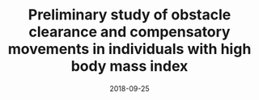 ---
title: "Preliminary study of obstacle clearance and compensatory movements in individuals with high body mass index"
collection: publications
permalink: /publication/2018-09-25-obstacle-clearance-HFES
excerpt: ''
date: 2018-09-25
venue: 'Proceedings of the Human Factors and Ergonomics Society Annual Meeting'
paperurl: 'https://doi.org/10.1177/1541931218621089'
citation: 'Lim, S., Luo, Y., Ebert, S., Jones, M. L., Varban, O., & D’Souza, C. (2018). Preliminary Study of Obstacle Clearance and Compensatory Movements in Individuals with High Body Mass Index. In <i>Proceedings of the Human Factors and Ergonomics Society Annual Meeting</i> (Vol. 62, No. 1, pp. 388-392). Sage CA: Los Angeles, CA: SAGE Publications.'
---
